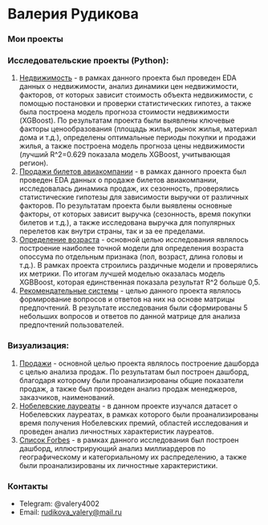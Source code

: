 # Валерия Рудикова  
### Мои проекты  
### Исследовательские проекты (Python):
1. [Недвижимость](https://github.com/Valery-Rudikova/Valery-Rudikova.github.io-/blob/main/%D0%9D%D0%B5%D0%B4%D0%B2%D0%B8%D0%B6%D0%B8%D0%BC%D0%BE%D1%81%D1%82%D1%8C.ipynb) - в рамках данного проекта был проведен EDA данных о недвижимости, анализ динамики цен недвижимости, факторов, от которых зависит стоимость объекта недвижимости, с помощью постановки и проверки статистических гипотез, а также была построена модель прогноза стоимости недвижимости (XGBoost). По результатам проекта были выявлены ключевые факторы ценообразования (площадь жилья, рынок жилья, материал дома и т.д.), определены оптимальные периоды покупки и продажи жилья, а также построена модель прогноза цены недвижимости (лучший R^2=0.629 показала модель XGBoost, учитывающая регион).
2. [Продажи билетов авиакомпании](https://github.com/Valery-Rudikova/Valery-Rudikova.github.io-/blob/main/%D0%9F%D1%80%D0%BE%D0%B4%D0%B0%D0%B6%D0%B8%20%D0%B1%D0%B8%D0%BB%D0%B5%D1%82%D0%BE%D0%B2%20%D0%B0%D0%B2%D0%B8%D0%B0%D0%BA%D0%BE%D0%BC%D0%BF%D0%B0%D0%BD%D0%B8%D0%B8.ipynb) - в рамках данного проекта был проведен EDA данных о продаже билетов авиакомпании, исследовалась динамика продаж, их сезонность, проверялись статистические гипотезы для зависимости выручки от различных факторов. По результатам проекта были выявлены основные факторы, от которых зависит выручка (сезонность, время покупки билетов и т.д.), а также исследована выручка для популярных перелетов как внутри страны, так и за ее пределами.
3. [Определение возраста](https://github.com/Valery-Rudikova/Valery-Rudikova.github.io-/blob/main/%D0%9E%D0%BF%D1%80%D0%B5%D0%B4%D0%B5%D0%BB%D0%B5%D0%BD%D0%B8%D0%B5%20%D0%B2%D0%BE%D0%B7%D1%80%D0%B0%D1%81%D1%82%D0%B0.ipynb) - основной целью исследования являлось построение наиболее точной модели для определения возраста опоссума по отдельным признака (пол, возраст, длина головы и т.д.). В рамках проекта строились раздичные модели и проверялись их метрики. По итогам лучшей моделью оказалась модель XGBBoost, которая единственная показала результат R^2 больше 0,5.
4. [Рекомендательные системы](https://github.com/Valery-Rudikova/Valery-Rudikova.github.io-/blob/main/%D0%A0%D0%B5%D0%BA%D0%BE%D0%BC%D0%B5%D0%BD%D0%B4%D0%B0%D1%82%D0%B5%D0%BB%D1%8C%D0%BD%D1%8B%D0%B5%20%D1%81%D0%B8%D1%81%D1%82%D0%B5%D0%BC%D1%8B.ipynb) - целью данного проекта являлось формирование вопросов и ответов на них на основе матрицы предпочтений. В результате исследования были сформированы 5 небольших вопросов и ответов по данной матрице для анализа предпочтений пользователей.
### Визуализация:
1. [Продажи](https://datalens.yandex/65uc82pm508ks) - основной целью проекта являлось построение дашборда с целью анализа продаж.
По результатам был построен дашборд, благодаря которому были проанализированы общие показатели продаж, а также был произведен анализ продаж менеджеров, заказчиков, наименований.
2. [Нобелевские лауреаты](https://datalens.yandex/tsrbxhxs8hp2f) - в данном проекте изучался датасет о Нобелевских лауреатах, в рамках которого были проанализированы время получения Нобелевских премий, областей исследования и проведен анализ личностных характеристик лауреатов.
3. [Список Forbes](https://datalens.yandex/po70zdr8qnnab) - в рамках данного исследования был построен дашборд, иллюстрирующий анализ миллиардеров по географическому и категориальному их распределению, а также были проанализированы их личностные характеристики.
### Контакты  
- Telegram: @valery4002
- Email: rudikova_valery@mail.ru  
